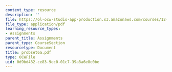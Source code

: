 ```yaml
---
content_type: resource
description: ''
file: https://ol-ocw-studio-app-production.s3.amazonaws.com/courses/12-520-geodynamics-fall-2006/0d9bd432ce839ec001c739a8a6e8e0be_probset6a.pdf
file_type: application/pdf
learning_resource_types:
- Assignments
parent_title: Assignments
parent_type: CourseSection
resourcetype: Document
title: probset6a.pdf
type: OCWFile
uid: 0d9bd432-ce83-9ec0-01c7-39a8a6e8e0be
---
```

